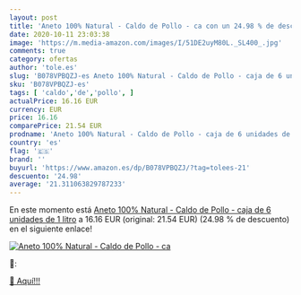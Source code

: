 ```yaml
---
layout: post
title: 'Aneto 100% Natural - Caldo de Pollo - ca con un 24.98 % de descuento'
date: 2020-10-11 23:03:38
image: 'https://m.media-amazon.com/images/I/51DE2uyM80L._SL400_.jpg'
comments: true
category: ofertas
author: 'tole.es'
slug: 'B078VPBQZJ-es Aneto 100% Natural - Caldo de Pollo - caja de 6 unidades...'
sku: 'B078VPBQZJ-es'
tags: [ 'caldo','de','pollo', ]
actualPrice: 16.16 EUR
currency: EUR
price: 16.16
comparePrice: 21.54 EUR
prodname: 'Aneto 100% Natural - Caldo de Pollo - caja de 6 unidades de 1 litro'
country: 'es'
flag: '🇪🇸'
brand: ''
buyurl: 'https://www.amazon.es/dp/B078VPBQZJ/?tag=tolees-21'
descuento: '24.98'
average: '21.311063829787233'
---
```


En este momento está [Aneto 100% Natural - Caldo de Pollo - caja de 6 unidades de 1 litro](https://www.amazon.es/dp/B078VPBQZJ/?tag=tolees-21) a 16.16 EUR (original: 21.54 EUR) (24.98 %  de descuento) en el siguiente enlace!

[![Aneto 100% Natural - Caldo de Pollo - ca](https://m.media-amazon.com/images/I/51DE2uyM80L._SL400_.jpg)](https://www.amazon.es/dp/B078VPBQZJ/?tag=tolees-21)

🔎:


[🛒 Aquí!!!](https://www.amazon.es/dp/B078VPBQZJ/?tag=tolees-21)
